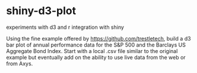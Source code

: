 shiny-d3-plot
=============

experiments with d3 and r integration with shiny

Using the fine example offered by https://github.com/trestletech, build a d3 bar plot of annual performance data for the S&P 500 and the Barclays US Aggregate Bond Index.  Start with a local .csv file similar to the original example but eventually add on the ability to use live data from the web or from Axys.